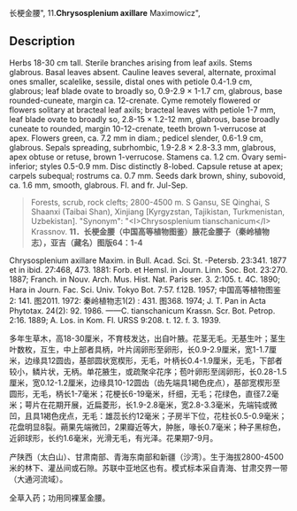 长梗金腰",
11.**Chrysosplenium axillare** Maximowicz",

## Description
Herbs 18-30 cm tall. Sterile branches arising from leaf axils. Stems glabrous. Basal leaves absent. Cauline leaves several, alternate, proximal ones smaller, scalelike, sessile, distal ones with petiole 0.4-1.9 cm, glabrous; leaf blade ovate to broadly so, 0.9-2.9 × 1-1.7 cm, glabrous, base rounded-cuneate, margin ca. 12-crenate. Cyme remotely flowered or flowers solitary at bracteal leaf axils; bracteal leaves with petiole 1-7 mm, leaf blade ovate to broadly so, 2.8-15 × 1.2-12 mm, glabrous, base broadly cuneate to rounded, margin 10-12-crenate, teeth brown 1-verrucose at apex. Flowers green, ca. 7.2 mm in diam.; pedicel slender, 0.6-1.9 cm, glabrous. Sepals spreading, subrhombic, 1.9-2.8 × 2.8-3.3 mm, glabrous, apex obtuse or retuse, brown 1-verrucose. Stamens ca. 1.2 cm. Ovary semi-inferior; styles 0.5-0.9 mm. Disc distinctly 8-lobed. Capsule retuse at apex; carpels subequal; rostrums ca. 0.7 mm. Seeds dark brown, shiny, subovoid, ca. 1.6 mm, smooth, glabrous. Fl. and fr. Jul-Sep.

> Forests, scrub, rock clefts; 2800-4500 m. S Gansu, SE Qinghai, S Shaanxi (Taibai Shan), Xinjiang [Kyrgyzstan, Tajikistan, Turkmenistan, Uzbekistan].
  "Synonym": "&lt;I&gt;Chrysosplenium tianschanicum&lt;/I&gt; Krassnov.
**11．长梗金腰（中国高等植物图鉴）腋花金腰子（秦岭植物志），亚吉（藏名）图版64：1-4**

Chrysosplenium axillare Maxim. in Bull. Acad. Sci. St. -Petersb. 23:341. 1877 et in ibid. 27:468, 473. 1881: Forb. et Hemsl. in Journ. Linn. Soc. Bot. 23:270. 1887; Franch. in Nouv. Arch. Mus. Hist. Nat. Paris ser. 3. 2:105. t. 4C. 1890; Hara in Journ. Fac. Sci. Univ. Tokyo Bot. 7:57. f.12B. 1957; 中国高等植物图鉴2: 141. 图2011. 1972: 秦岭植物志1(2) : 431. 图368. 1974; J. T. Pan in Acta Phytotax. 24(2): 92. 1986. ——C. tianschanicum Krassn. Scr. Bot. Petrop. 2:16. 1889; A. Los. in Kom. Fl. URSS 9:208. t. 12. f. 3. 1939.

多年生草木，高18-30厘米，不育枝发达，出自叶腋。花茎无毛。无基生叶；茎生叶数枚，互生，中上部者具柄，叶片阔卵形至卵形，长0.9-2.9厘米，宽1-1.7厘米，边缘具12圆齿，基部圆状宽楔形，无毛，叶柄长0.4-1.9厘米，无毛，下部者较小，鳞片状，无柄。单花腋生，或疏聚伞花序；苞叶卵形至阔卵形，长0.28-1.5厘米，宽0.12-1.2厘米，边缘具10-12圆齿（齿先端具1褐色疣点），基部宽楔形至圆形，无毛，柄长1-7毫米；花梗长6-19毫米，纤细，无毛；花绿色，直径7.2毫米；萼片在花期开展，近扁菱形，长1.9-2.8毫米，宽2.8-3.3毫米，先端钝或微凹，且具1褐色疣点，无毛：雄蕊长约12毫米；子房半下位，花柱长0.5-0.9毫米；花盘明显8裂。蒴果先端微凹，2果瓣近等大，肿胀，喙长0.7毫米；种子黑棕色，近卵球形，长约1.6毫米，光滑无毛，有光泽。花果期7-9月。

产陕西（太白山）、甘肃南部、青海东南部和新疆（沙湾）。生于海拔2800-4500米的林下、灌丛间或石隙。苏联中亚地区也有。模式标本采自青海、甘肃交界一带（大通河流域）。

全草入药；功用同裸茎金腰。
